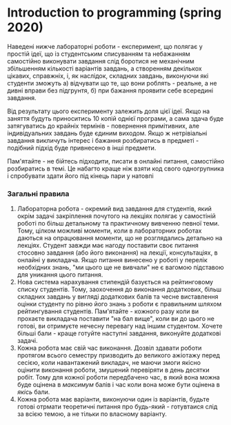 # [](#header-1) Introduction to programming (spring 2020)
Наведені нижче лабораторні роботи - експеримент, що полягає у простій ідеї, що із студентським списуванням та небажанням самостійно виконувати завдання слід боротися не механічним збільшенням кількості варіантів завдань, а створенням декількох цікавих, справжніх, і, як наслідок, складних завдань, виконуючи які студенти зможуть а) відчувати що те, що вони роблять - реальне, а не дивні вправи без підгрунтя, б) при бажання проявити себе всередині завдання.

Від результату цього експерименту залежить доля цієї ідеї. Якщо на заняття будуть приноситись 10 копій однієї програми, а сама здача буде затягуватись до крайніх термінів - повернення примітивних, але індивідуальних завдань буде єдиним виходом. Якщо ж нетрівіальні завдання викличуть інтерес і бажання розбиратись в предметі - подібний підхід буде привнесено в інші предмети.

Пам'ятайте - не бійтесь підходити, писати в онлайні питання, самостійно розбиратись в темі. Це набагто краще ніж взяти код свого одногрупника і спробувати здати його під кінець пари у натовпі

### Загальні правила

1. Лабораторна робота - окремий вид завдання для студентів, який окрім задачі закріплення почутого на лекціях полягає у самостіній роботі по більш детальному та практичному вивченню певної теми. Тому, цілком можливі моменти, коли в лабораторних роботах даються на опрацювання моменти, що не розглядались детально на лекціях. Студент завжди має нагоду поставити своє питання стосовно завдання (або його виконання) на лекції, консультаціях, в онлайні у викладача. Якщо питання винесено у роботі у перелік необхідних знань, "ми цього ще не вивчали" не є вагомою підставою для уникання цього питання.
1. Нова система нарахування стипендій базується на рейтинговому списку студентів. Тому, заохочення до виконання додаткових, більш складних завдань у вигляді додаткових балів та чесне виставлення оцінки студенту по рівню його знань з роботи є правильним шляхом рейтингування студентів. Пам'ятайте - кожного разу коли ви прохаєте викладача поставити "на бал вище", коли ви до цього не готові, ви отримуєте нечесну перевагу над іншим студентом. Хочете більші бали - краще готуйте наступні завдання, виконуйте додаткові задачі.
1. Кожна робота має свій час виконання. Дозвіл здавати роботи протягом всього семестру призводить до великого ажіотажу перед сесією, коли навантажений викладач, не маючи змоги якісно оцінити виконання роботи, змушений перевіряти в день десятки робіт. Тому для кожної роботи передбачено час, в який вона можна буде оцінена в _максимум_ балів і час коли вона може бути оцінена в _якісь_ бали.
1. Кожна робота має варіанти, виконуючи один із варіантів, будьте готові отрмати теоретичні питання про будь-який - готувтаися слід за всією темою, а не тільки по власному варіанту.
